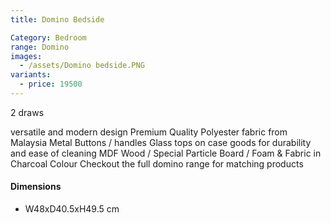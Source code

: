 ```yaml
---
title: Domino Bedside

Category: Bedroom
range: Domino
images:
  - /assets/Domino bedside.PNG
variants:
  - price: 19500
---
```

2 draws

versatile and modern design
Premium Quality Polyester fabric from Malaysia
Metal Buttons / handles
Glass tops on case goods for durability and ease of cleaning
MDF Wood / Special Particle Board / Foam & Fabric in Charcoal Colour
Checkout the full domino range for matching products
<br/>


#### Dimensions
* W48xD40.5xH49.5 cm

